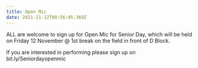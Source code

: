 ```yaml
---
title: Open Mic
date: 2021-11-12T00:56:05.369Z
---
```

ALL are welcome to sign up for Open Mic for Senior Day, which will be held on Friday 12 November @ 1st break on the field in front of D Block.  

If you are interested in performing please sign up on bit.ly/Seniordayopenmic